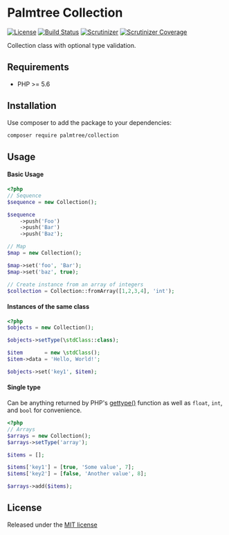 # Palmtree Collection

[![License](http://img.shields.io/packagist/l/palmtree/collection.svg)](LICENSE)
[![Build Status](https://scrutinizer-ci.com/g/palmtreephp/collection/badges/build.png?b=master)](https://scrutinizer-ci.com/g/palmtreephp/collection/build-status/master)
[![Scrutinizer](https://img.shields.io/scrutinizer/g/palmtreephp/collection.svg)](https://scrutinizer-ci.com/g/palmtreephp/csv/)
[![Scrutinizer Coverage](https://img.shields.io/scrutinizer/coverage/g/palmtreephp/collection.svg)](https://scrutinizer-ci.com/g/palmtreephp/csv/)

Collection class with optional type validation.

## Requirements
* PHP >= 5.6

## Installation

Use composer to add the package to your dependencies:
```bash
composer require palmtree/collection
```

## Usage

#### Basic Usage
```php
<?php
// Sequence
$sequence = new Collection();

$sequence
    ->push('Foo')
    ->push('Bar')
    ->push('Baz');

// Map
$map = new Collection();

$map->set('foo', 'Bar');
$map->set('baz', true);

// Create instance from an array of integers
$collection = Collection::fromArray([1,2,3,4], 'int');
```

#### Instances of the same class

```php
<?php
$objects = new Collection();

$objects->setType(\stdClass::class);

$item       = new \stdClass();
$item->data = 'Hello, World!';

$objects->set('key1', $item);
```

#### Single type

Can be anything returned by PHP's [gettype()](http://php.net/manual/en/function.gettype.php#refsect1-function.gettype-returnvalues) function as well as `float`, `int`, and `bool` for convenience.
```php
<?php
// Arrays
$arrays = new Collection();
$arrays->setType('array');

$items = [];

$items['key1'] = [true, 'Some value', 7];
$items['key2'] = [false, 'Another value', 8];

$arrays->add($items);
```

## License

Released under the [MIT license](LICENSE)
